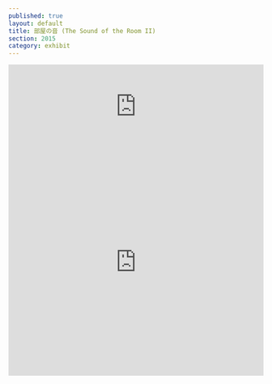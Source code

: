 ```yaml
---
published: true
layout: default
title: 部屋の音 (The Sound of the Room II)
section: 2015
category: exhibit
---
```


<iframe width="100%" height="166" scrolling="no" frameborder="no" src="https://w.soundcloud.com/player/?url=https%3A//api.soundcloud.com/tracks/212304983&amp;color=000000&amp;auto_play=false&amp;hide_related=false&amp;show_comments=false&amp;show_user=false&amp;show_reposts=false"></iframe>

<iframe width="100%" height="450" scrolling="no" frameborder="no" src="https://w.soundcloud.com/player/?url=https%3A//api.soundcloud.com/tracks/212304983&amp;auto_play=false&amp;hide_related=false&amp;show_comments=false&amp;show_user=false&amp;show_reposts=false&amp;visual=false"></iframe>
